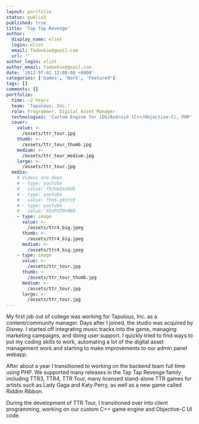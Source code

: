 ```yaml
---
layout: portfolio
status: publish
published: true
title: 'Tap Tap Revenge'
author:
  display_name: eliot
  login: eliot
  email: fadookie@gmail.com
  url: ''
author_login: eliot
author_email: fadookie@gmail.com
date: '2012-07-01 12:00:00 +0000'
categories: ['Games', 'Work', 'Featured']
tags: []
comments: []
portfolio:
  time: ~2 Years
  team: 'Tapulous, Inc.'
  role: Programmer, Digital Asset Manager
  technologies: 'Custom Engine for iOS/Android (C++/Objective-C), PHP'
  cover:
    value: >-
      /assets/ttr_tour.jpg
    thumb: >-
      /assets/ttr_tour_thumb.jpg
    medium: >-
      /assets/ttr_tour_medium.jpg
    large: >-
      /assets/ttr_tour.jpg
  media:
    # Videos are down
    # - type: youtube
    #   value: f9JUwOavKdk
    # - type: youtube
    #   value: fVnS-y0SYzE
    # - type: youtube
    #   value: 0ZoPUTMv0B0
    - type: image
      value: >-
        /assets/ttr4_big.jpeg
      thumb: >-
        /assets/ttr4_big.jpeg
      medium: >-
        /assets/ttr4_big.jpeg
    - type: image
      value: >-
        /assets/ttr_tour.jpg
      thumb: >-
        /assets/ttr_tour_thumb.jpg
      medium: >-
        /assets/ttr_tour.jpg
      large: >-
        /assets/ttr_tour.jpg
---
```


My first job out of college was working for Tapulous, Inc. as a content/community manager. Days after I joined, the studio was acquired by Disney. I started off integrating music tracks into the game, managing marketing campaigns, and doing user support. I quickly tried to find ways to put my coding skills to work, automating a lot of the digital asset management work and starting to make improvements to our admin panel webapp.

After about a year I transitioned to working on the backend team full time using PHP. We supported many releases in the Tap Tap Revenge family including TTR3, TTR4, TTR Tour, many licensed stand-alone TTR games for artists such as Lady Gaga and Katy Perry, as well as a new game called Riddim Ribbon.

During the development of TTR Tour, I transitioned over into client programming, working on our custom C++ game engine and Objective-C UI code.